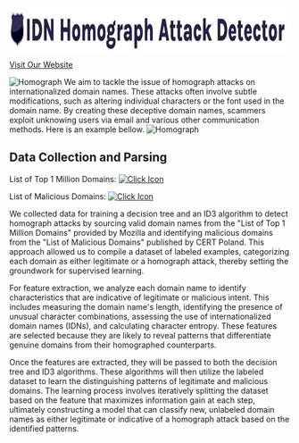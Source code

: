 
  <img src="static/fulllogo.png" alt="logo" style="height: 80px; display: flex;">

  [Visit Our Website](https://homographdetector.pro/)

<img src="https://drive.google.com/uc?export=view&id=1_-yHBRthFnKFq8l_MFRfYM-6oWvKNbco" alt="Homograph" width="45%">
We aim to tackle the issue of homograph attacks on internationalized domain names. These attacks often involve subtle modifications, such as altering individual characters or the font used in the domain name. By creating these deceptive domain names, scammers exploit unknowing users via email and various other communication methods. Here is an example bellow.
<img src="https://drive.google.com/uc?export=view&id=1YQ1FDz7DeF5LCPIXZTO4siiOBsuEDvkG" alt="Homograph" width="45%">

## Data Collection and Parsing 
List of Top 1 Million Domains: <a href="https://github.com/mozilla/cipherscan/tree/master/top1m">
    <img src="https://icones.pro/wp-content/uploads/2021/06/cliquez-sur-l-icone-violet.png" alt="Click Icon" style="width: 5%;">
</a>




List of Malicious Domains: <a href="https://cert.pl/en/posts/2020/03/malicious_domains/">
    <img src="https://icones.pro/wp-content/uploads/2021/06/cliquez-sur-l-icone-violet.png" alt="Click Icon" style="width: 5%;">
</a>


We collected data for training a decision tree and an ID3 algorithm to detect homograph attacks by sourcing valid domain names from the "List of Top 1 Million Domains" provided by Mozilla and identifying malicious domains from the "List of Malicious Domains" published by CERT Poland. This approach allowed us to compile a dataset of labeled examples, categorizing each domain as either legitimate or a homograph attack, thereby setting the groundwork for supervised learning.

For feature extraction, we analyze each domain name to identify characteristics that are indicative of legitimate or malicious intent. This includes measuring the domain name's length, identifying the presence of unusual character combinations, assessing the use of internationalized domain names (IDNs), and calculating character entropy. These features are selected because they are likely to reveal patterns that differentiate genuine domains from their homographed counterparts.

Once the features are extracted, they will be passed to both the decision tree and ID3 algorithms. These algorithms will then utilize the labeled dataset to learn the distinguishing patterns of legitimate and malicious domains. The learning process involves iteratively splitting the dataset based on the feature that maximizes information gain at each step, ultimately constructing a model that can classify new, unlabeled domain names as either legitimate or indicative of a homograph attack based on the identified patterns.
